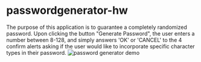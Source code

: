 # passwordgenerator-hw
The purpose of this application is to guarantee a completely randomized password. Upon clicking the button "Generate Password", the user enters a number between 8-128, and simply answers 'OK' or 'CANCEL' to the 4 confirm alerts asking if the user would like to incorporate specific character types in their password. 
![password generator demo](SSofPG.png)